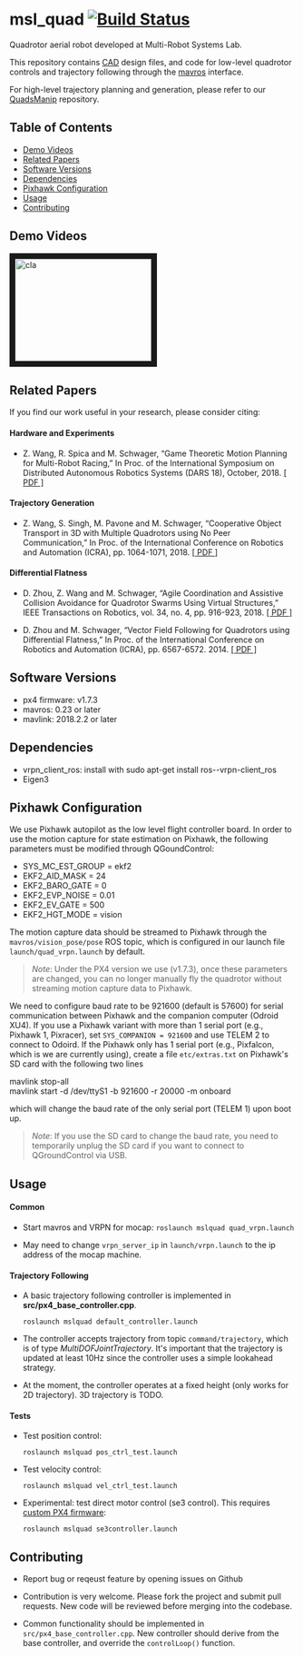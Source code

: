 # msl_quad [![Build Status](https://travis-ci.com/StanfordMSL/msl_quad.svg?branch=master)](https://travis-ci.com/StanfordMSL/msl_quad)

Quadrotor aerial robot developed at Multi-Robot Systems Lab.

This repository contains <a href="https://github.com/StanfordMSL/msl_quad/tree/master/Hardware" target="_blank">CAD</a> design files, and code for low-level quadrotor controls and trajectory following through the <a href="http://wiki.ros.org/mavros" target="_blank">mavros</a> interface.

For high-level trajectory planning and generation, please refer to our <a href="https://github.com/StanfordMSL/QuadsManip" target="_blank">QuadsManip</a> repository.

## Table of Contents
  * [Demo Videos](#demo-videos)
  * [Related Papers](#related-papers)
  * [Software Versions](#software-versions)
  * [Dependencies](#dependencies)
  * [Pixhawk Configuration](#pixhawk-configuration)
  * [Usage](#usage)
  * [Contributing](#contributing)

## Demo Videos

<a href="https://youtu.be/yH0KMWm9cNU" target="_blank"><img src="https://img.youtube.com/vi/yH0KMWm9cNU/0.jpg" 
alt="cla" width="240" height="180" border="10" /></a>

## Related Papers
If you find our work useful in your research, please consider citing:

#### Hardware and Experiments
- Z. Wang, R. Spica and M. Schwager, “Game Theoretic Motion Planning for Multi-Robot Racing,” In Proc. of the International Symposium on Distributed Autonomous Robotics Systems (DARS 18), October, 2018. <a href="https://msl.stanford.edu/sites/default/files/wang-etal-dars18-mlt-rbt-racing.pdf" target="_blank">[ PDF ]</a>

#### Trajectory Generation

- Z. Wang, S. Singh, M. Pavone and M. Schwager, “Cooperative Object Transport in 3D with Multiple Quadrotors using No Peer Communication,” In Proc. of the International Conference on Robotics and Automation (ICRA), pp. 1064-1071, 2018. <a href="https://msl.stanford.edu/sites/default/files/wang.singh_.pavone.ea_.icra18.pdf" target="_blank">[ PDF ]</a>

#### Differential Flatness

- D. Zhou, Z. Wang and M. Schwager, “Agile Coordination and Assistive Collision Avoidance for Quadrotor Swarms Using Virtual Structures,” IEEE Transactions on Robotics, vol. 34, no. 4, pp. 916-923, 2018. <a href="https://msl.stanford.edu/sites/default/files/zhou-etal-tro18-structure.pdf" target="_blank">[ PDF ]</a>

- D. Zhou and M. Schwager, “Vector Field Following for Quadrotors using Differential Flatness,” In Proc. of the International Conference on Robotics and Automation (ICRA), pp. 6567-6572. 2014. <a href="https://msl.stanford.edu/sites/default/files/zhouschwagericra14quadvectorfield.pdf" target="_blank">[ PDF ]</a> 

## Software Versions
- px4 firmware: v1.7.3
- mavros: 0.23 or later
- mavlink: 2018.2.2 or later

## Dependencies
- vrpn_client_ros: install with sudo apt-get install ros-<VERSION>-vrpn-client_ros
- Eigen3

## Pixhawk Configuration

We use Pixhawk autopilot as the low level flight controller board. In order to use the motion capture for state estimation on Pixhawk, the following parameters must be modified through QGoundControl:

- SYS_MC_EST_GROUP = ekf2
- EKF2_AID_MASK = 24
- EKF2_BARO_GATE = 0
- EKF2_EVP_NOISE = 0.01
- EKF2_EV_GATE = 500
- EKF2_HGT_MODE = vision

The motion capture data should be streamed to Pixhawk through the `mavros/vision_pose/pose` ROS topic, which is configured in our launch file `launch/quad_vrpn.launch` by default.

>*Note*: Under the PX4 version we use (v1.7.3), once these parameters are changed, you can no longer manually fly the quadrotor without streaming motion capture data to Pixhawk.

We need to configure baud rate to be 921600 (default is 57600) for serial communication between Pixhawk and the companion computer (Odroid XU4). If you use a Pixhawk variant with more than 1 serial port (e.g., Pixhawk 1, Pixracer), set `SYS_COMPANION = 921600` and use TELEM 2 to connect to Odoird. If the Pixhawk only has 1 serial port (e.g., Pixfalcon, which is we are currently using), create a file `etc/extras.txt` on Pixhawk's SD card with the following two lines

mavlink stop-all  
mavlink start -d /dev/ttyS1 -b 921600 -r 20000 -m onboard

which will change the baud rate of the only serial port (TELEM 1) upon boot up.

> *Note*: If you use the SD card to change the baud rate, you need to temporarily unplug the SD card if you want to connect to QGroundControl via USB.

## Usage

#### Common
- Start mavros and VRPN for mocap: ```roslaunch mslquad quad_vrpn.launch```

- May need to change ```vrpn_server_ip``` in ```launch/vrpn.launch``` to the ip address of the mocap machine.

#### Trajectory Following
- A basic trajectory following controller is implemented in **src/px4_base_controller.cpp**.

    ```roslaunch mslquad default_controller.launch```

- The controller accepts trajectory from topic ```command/trajectory```, which is of type *MultiDOFJointTrajectory*. It's important that the trajectory is updated at least 10Hz since the controller uses a simple lookahead strategy.

- At the moment, the controller operates at a fixed height (only works for 2D trajectory). 3D trajectory is TODO. 

#### Tests
- Test position control: 

    ```roslaunch mslquad pos_ctrl_test.launch```

- Test velocity control: 
    
    ```roslaunch mslquad vel_ctrl_test.launch```

- Experimental: test direct motor control (se3 control). This requires <a href="https://github.com/StanfordMSL/Firmware/tree/msl-quads-manip" target="_blank">custom PX4 firmware</a>:

    ```roslaunch mslquad se3controller.launch```

## Contributing

- Report bug or reqeust feature by opening issues on Github

- Contribution is very welcome. Please fork the project and submit pull requests. New code will be reviewed before merging into the codebase.

- Common functionality should be implemented in ```src/px4_base_controller.cpp```. New controller should derive from the base controller, and override the ```controlLoop()``` function.
